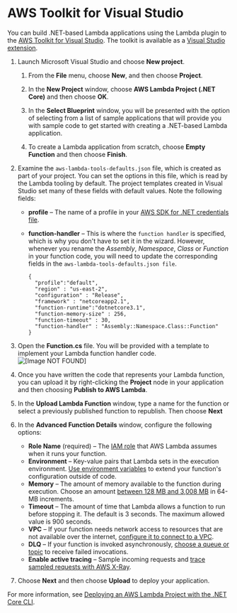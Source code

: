 # AWS Toolkit for Visual Studio<a name="csharp-package-toolkit"></a>

You can build \.NET\-based Lambda applications using the Lambda plugin to the [AWS Toolkit for Visual Studio](https://aws.amazon.com/visualstudio/)\. The toolkit is available as a [Visual Studio extension](https://marketplace.visualstudio.com/items?itemName=AmazonWebServices.AWSToolkitforVisualStudio2017)\.

1. Launch Microsoft Visual Studio and choose **New project**\. 

   1. From the **File** menu, choose **New**, and then choose **Project**\. 

   1. In the **New Project** window, choose **AWS Lambda Project \(\.NET Core\)** and then choose **OK**\.

   1. In the **Select Blueprint** window, you will be presented with the option of selecting from a list of sample applications that will provide you with sample code to get started with creating a \.NET\-based Lambda application\. 

   1. To create a Lambda application from scratch, choose **Empty Function** and then choose **Finish**\. 

1. Examine the `aws-lambda-tools-defaults.json` file, which is created as part of your project\. You can set the options in this file, which is read by the Lambda tooling by default\. The project templates created in Visual Studio set many of these fields with default values\. Note the following fields:
   + **profile** – The name of a profile in your [AWS SDK for \.NET credentials file](https://docs.aws.amazon.com/sdk-for-net/v3/developer-guide/net-dg-config-creds.html)\.
   + **function\-handler** – This is where the `function handler` is specified, which is why you don't have to set it in the wizard\. However, whenever you rename the *Assembly*, *Namespace*, *Class* or *Function* in your function code, you will need to update the corresponding fields in the `aws-lambda-tools-defaults.json file`\.

     ```
     {
       "profile":"default",
       "region" : "us-east-2",
       "configuration" : "Release",
       "framework" : "netcoreapp2.1",
       "function-runtime":"dotnetcore3.1",
       "function-memory-size" : 256,
       "function-timeout" : 30,
       "function-handler" : "Assembly::Namespace.Class::Function" 
     }
     ```

1. Open the **Function\.cs** file\. You will be provided with a template to implement your Lambda function handler code\.  
![\[Image NOT FOUND\]](http://docs.aws.amazon.com/lambda/latest/dg/images/lambda-function.png)

1. Once you have written the code that represents your Lambda function, you can upload it by right\-clicking the **Project** node in your application and then choosing **Publish to AWS Lambda**\.

1. In the **Upload Lambda Function** window, type a name for the function or select a previously published function to republish\. Then choose **Next**

1. In the **Advanced Function Details** window, configure the following options:
   + **Role Name** \(required\) – The [IAM role](lambda-intro-execution-role.md) that AWS Lambda assumes when it runs your function\.
   + **Environment** – Key\-value pairs that Lambda sets in the execution environment\. [ Use environment variables](configuration-envvars.md) to extend your function's configuration outside of code\.
   + **Memory** – The amount of memory available to the function during execution\. Choose an amount [between 128 MB and 3,008 MB](gettingstarted-limits.md) in 64\-MB increments\.
   + **Timeout** – The amount of time that Lambda allows a function to run before stopping it\. The default is 3 seconds\. The maximum allowed value is 900 seconds\.
   + **VPC** – If your function needs network access to resources that are not available over the internet, [configure it to connect to a VPC](configuration-vpc.md)\.
   + **DLQ** – If your function is invoked asynchronously, [choose a queue or topic](invocation-async.md#dlq) to receive failed invocations\.
   + **Enable active tracing** – Sample incoming requests and [trace sampled requests with AWS X\-Ray](services-xray.md)\.

1. Choose **Next** and then choose **Upload** to deploy your application\.

For more information, see [Deploying an AWS Lambda Project with the \.NET Core CLI](https://docs.aws.amazon.com/toolkit-for-visual-studio/latest/user-guide/lambda-cli-publish.html)\.